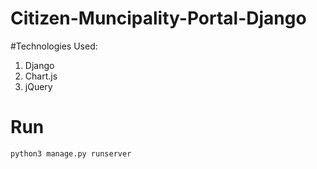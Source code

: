 # Citizen-Muncipality-Portal-Django

#Technologies Used:
1) Django
2) Chart.js
3) jQuery

# Run
```
python3 manage.py runserver

```
